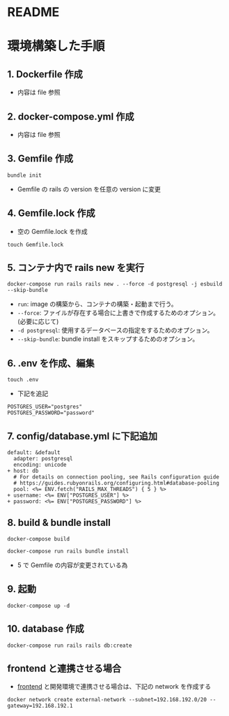 # README

# 環境構築した手順

## 1. Dockerfile 作成

- 内容は file 参照

## 2. docker-compose.yml 作成

- 内容は file 参照

## 3. Gemfile 作成

```
bundle init
```

- Gemfile の rails の version を任意の version に変更

## 4. Gemfile.lock 作成

- 空の Gemfile.lock を作成

```
touch Gemfile.lock
```

## 5. コンテナ内で rails new を実行

```
docker-compose run rails rails new . --force -d postgresql -j esbuild --skip-bundle
```

- `run`: image の構築から、コンテナの構築・起動まで行う。
- `--force`: ファイルが存在する場合に上書きで作成するためのオプション。(必要に応じて)
- `-d postgresql`: 使用するデータベースの指定をするためのオプション。
- `--skip-bundle`: bundle install をスキップするためのオプション。

## 6. .env を作成、編集

```
touch .env
```

- 下記を追記

```
POSTGRES_USER="postgres"
POSTGRES_PASSWORD="password"
```

## 7. config/database.yml に下記追加

```
default: &default
  adapter: postgresql
  encoding: unicode
+ host: db
  # For details on connection pooling, see Rails configuration guide
  # https://guides.rubyonrails.org/configuring.html#database-pooling
  pool: <%= ENV.fetch("RAILS_MAX_THREADS") { 5 } %>
+ username: <%= ENV["POSTGRES_USER"] %>
+ password: <%= ENV["POSTGRES_PASSWORD"] %>
```

## 8. build & bundle install

```
docker-compose build
```

```
docker-compose run rails bundle install
```

- 5 で Gemfile の内容が変更されている為

## 9. 起動

```
docker-compose up -d
```

## 10. database 作成

```
docker-compose run rails rails db:create
```

## frontend と連携させる場合

- [frontend](https://github.com/curtaincall888/next_on_docker) と開発環境で連携させる場合は、下記の network を作成する

```
docker network create external-network --subnet=192.168.192.0/20 --gateway=192.168.192.1
```
